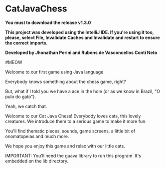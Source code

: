 # CatJavaChess


**You must to download the release v1.3.0**

**This project was developed using the IntelliJ IDE. If you're using it too, please, select File, Invalidate Caches and Invalidate and restart to ensure the correct imports.**



**Developed by Jhonathan Perini and Rubens de Vasconcellos Conti Neto**



#MEOW

Welcome to our first game using Java language.

Everybody knows something about the chess game, right?

But, what if I told you we have a ace in the hole (or as we know in Brazil, "O pulo do gato"). 

Yeah, we catch that. 

Welcome to our Cat Java Chess! Everybody loves cats, this lovely creatures. We introduce them to a serious game to make it more fun. 

You'll find thematic pieces, sounds, game screens, a little bit of onomatopeias and much more. 


We hope you enjoy this game and relax with our little cats. 





IMPORTANT: You'll need the guava library to run this program. It's embedded on the lib directory. 
